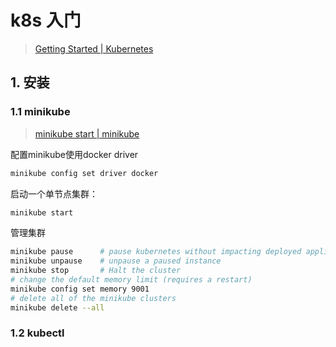 # k8s 入门

> [Getting Started | Kubernetes](https://kubernetes.io/docs/setup/)

## 1. 安装

### 1.1 minikube

> [minikube start | minikube](https://minikube.sigs.k8s.io/docs/start/)

配置minikube使用docker driver

```bash
minikube config set driver docker
```

启动一个单节点集群：

```bash
minikube start
```

管理集群

```bash
minikube pause      # pause kubernetes without impacting deployed applications
minikube unpause    # unpause a paused instance
minikube stop       # Halt the cluster
# change the default memory limit (requires a restart)
minikube config set memory 9001
# delete all of the minikube clusters
minikube delete --all
```

### 1.2 kubectl






